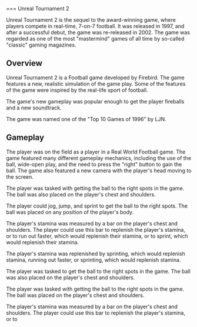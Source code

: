 
===
Unreal Tournament 2

Unreal Tournament 2 is the sequel to the award-winning game, where players compete in real-time, 7-on-7 football. It was released in 1997, and after a successful debut, the game was re-released in 2002. The game was regarded as one of the most "mastermind" games of all time by so-called "classic" gaming magazines.

## Overview

Unreal Tournament 2 is a Football game developed by Firebird. The game features a new, realistic simulation of the game play. Some of the features of the game were inspired by the real-life sport of football.

The game's new gameplay was popular enough to get the player fireballs and a new soundtrack.

The game was named one of the "Top 10 Games of 1996" by LJN.

## Gameplay

The player was on the field as a player in a Real World Football game. The game featured many different gameplay mechanics, including the use of the ball, wide-open play, and the need to press the "right" button to gain the ball. The game also featured a new camera with the player's head moving to the screen.

The player was tasked with getting the ball to the right spots in the game. The ball was also placed on the player's chest and shoulders.

The player could jog, jump, and sprint to get the ball to the right spots. The ball was placed on any position of the player's body.

The player's stamina was measured by a bar on the player's chest and shoulders. The player could use this bar to replenish the player's stamina, or to run out faster, which would replenish their stamina, or to sprint, which would replenish their stamina.

The player's stamina was replenished by sprinting, which would replenish stamina, running out faster, or sprinting, which would replenish stamina.

The player was tasked to get the ball to the right spots in the game. The ball was also placed on the player's chest and shoulders.

The player was tasked with getting the ball to the right spots in the game. The ball was placed on the player's chest and shoulders.

The player's stamina was measured by a bar on the player's chest and shoulders. The player could use this bar to replenish the player's stamina, or to
